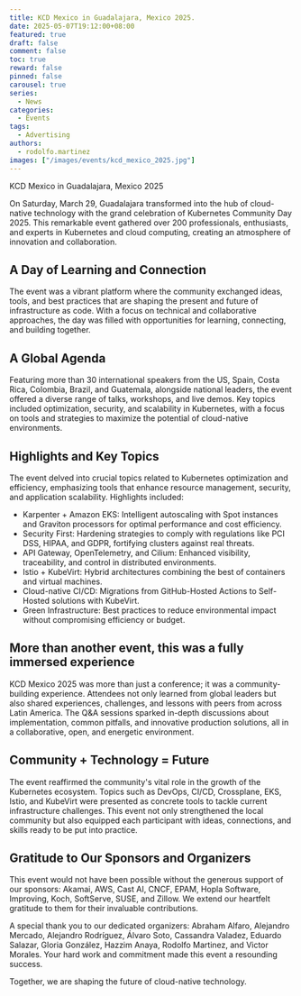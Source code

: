 ```yaml
---
title: KCD Mexico in Guadalajara, Mexico 2025.
date: 2025-05-07T19:12:00+08:00
featured: true
draft: false
comment: false
toc: true
reward: false
pinned: false
carousel: true
series:
  - News
categories:
  - Events
tags: 
  - Advertising
authors:
  - rodolfo.martinez
images: ["/images/events/kcd_mexico_2025.jpg"]
---
```


KCD Mexico in Guadalajara, Mexico 2025

<!--more-->

On Saturday, March 29, Guadalajara transformed into the hub of cloud-native technology with the grand
celebration of Kubernetes Community Day 2025.
This remarkable event gathered over 200 professionals, enthusiasts, and experts in Kubernetes and cloud
computing, creating an atmosphere of innovation and collaboration.

<!-- image attendees -->

## A Day of Learning and Connection

The event was a vibrant platform where the community exchanged ideas, tools, and best practices that are
shaping the present and future of infrastructure as code. With a focus on technical and collaborative
approaches, the day was filled with opportunities for learning, connecting, and building together.

## A Global Agenda

Featuring more than 30 international speakers from the US, Spain, Costa Rica, Colombia, Brazil, and Guatemala,
alongside national leaders, the event offered a diverse range of talks, workshops, and live demos.
Key topics included optimization, security, and scalability in Kubernetes, with a focus on tools and strategies
to maximize the potential of cloud-native environments.


## Highlights and Key Topics

The event delved into crucial topics related to Kubernetes optimization and efficiency, emphasizing tools that
enhance resource management, security, and application scalability. Highlights included:
- Karpenter + Amazon EKS: Intelligent autoscaling with Spot instances and Graviton processors for optimal performance and cost efficiency.
- Security First: Hardening strategies to comply with regulations like PCI DSS, HIPAA, and GDPR, fortifying clusters against real threats.
- API Gateway, OpenTelemetry, and Cilium: Enhanced visibility, traceability, and control in distributed environments.
- Istio + KubeVirt: Hybrid architectures combining the best of containers and virtual machines.
- Cloud-native CI/CD: Migrations from GitHub-Hosted Actions to Self-Hosted solutions with KubeVirt.
- Green Infrastructure: Best practices to reduce environmental impact without compromising efficiency or budget.

## More than another event, this was a fully immersed experience

KCD Mexico 2025 was more than just a conference; it was a community-building experience. Attendees not only learned
from global leaders but also shared experiences, challenges, and lessons with peers from across Latin America.
The Q&A sessions sparked in-depth discussions about implementation, common pitfalls, and innovative production solutions,
all in a collaborative, open, and energetic environment.

## Community + Technology = Future

The event reaffirmed the community's vital role in the growth of the Kubernetes ecosystem. Topics such as DevOps,
CI/CD, Crossplane, EKS, Istio, and KubeVirt were presented as concrete tools to tackle current infrastructure challenges.
This event not only strengthened the local community but also equipped each participant with ideas, connections,
and skills ready to be put into practice.

## Gratitude to Our Sponsors and Organizers

This event would not have been possible without the generous support of our sponsors: Akamai, AWS, Cast AI, CNCF, EPAM,
Hopla Software, Improving, Koch, SoftServe, SUSE, and Zillow. We extend our heartfelt gratitude to them for their invaluable contributions.

A special thank you to our dedicated organizers: Abraham Alfaro, Alejandro Mercado, Alejandro Rodríguez, Álvaro Soto,
Cassandra Valadez, Eduardo Salazar, Gloria González, Hazzim Anaya, Rodolfo Martinez, and Victor Morales. Your hard work
and commitment made this event a resounding success.

Together, we are shaping the future of cloud-native technology.

